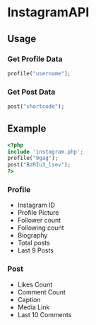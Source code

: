 # InstagramAPI
## Usage

### Get Profile Data
```php
profile("username");
```
### Get Post Data
```php
post("shortcode");
```
## Example
```php
<?php
include 'instagram.php';
profile("9gag");
post("BzRIu3_lsev");
?>
```

### Profile
+ Instagram ID
+ Profile Picture
+ Follower count
+ Following count
+ Biography
+ Total posts
+ Last 9 Posts
### Post
+ Likes Count
+ Comment Count
+ Caption
+ Media Link
+ Last 10 Comments
